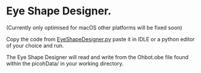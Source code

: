 # Eye Shape Designer. 

(Currently only optimised for macOS other platforms will be fixed soon) 

Copy the code from [EyeShapeDesigner.py](https://github.com/ohbot/picoh-python/blob/master/tools/EyeShapeDesigner/EyeShapeDesigner.py) paste it in IDLE or a python editor of your choice and run. 

The Eye Shape Designer will read and write from the Ohbot.obe file found within the picohData/ in your working directory. 



